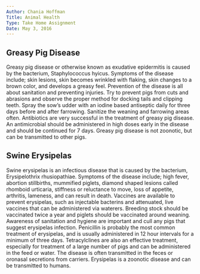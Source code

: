 ```yaml
---
Author: Chania Hoffman 
Title: Animal Health 
Type: Take Home Assignment
Date: May 3, 2016
---
```


## Greasy Pig Disease ##

Greasy pig disease or otherwise known as exudative epidermitis is caused by the bacterium, Staphylococcus hyicus. Symptoms of the disease include; skin lesions, skin becomes wrinkled with flaking, skin changes to a brown color, and develops a greasy feel. Prevention of the disease is all about sanitation and preventing injuries. Try to prevent pigs from cuts and abrasions and observe the proper method for docking tails and clipping teeth. Spray the sow’s udder with an iodine based antiseptic daily for three days before and after farrowing. Sanitize the weaning and farrowing areas often. Antibiotics are very successful in the treatment of greasy pig disease. An antimicrobial should be administered in high doses early in the disease and should be continued for 7 days. Greasy pig disease is not zoonotic, but can be transmitted to other pigs. 

## Swine Erysipelas ##

Swine erysipelas is an infectious disease that is caused by the bacterium, Erysipelothrix rhusiopathiae. Symptoms of the disease include; high fever, abortion stillbirths, mummified piglets, diamond shaped lesions called rhomboid urticaria, stiffness or reluctance to move, loss of appetite, arthritis, lameness, and can result in death. Vaccines are available to prevent erysipelas, such as injectable bacterins and attenuated, live vaccines that can be administered via waterers. Breeding stock should be vaccinated twice a year and piglets should be vaccinated around weaning. Awareness of sanitation and hygiene are important and cull any pigs that suggest erysipelas infection. Penicillin is probably the most common treatment of erysipelas, and is usually administered in 12 hour intervals for a minimum of three days. Tetracylclines are also an effective treatment, especially for treatment of a large number of pigs and can be administered in the feed or water. The disease is often transmitted in the feces or oronasal secretions from carriers. Erysipelas is a zoonotic disease and can be transmitted to humans.  

 
